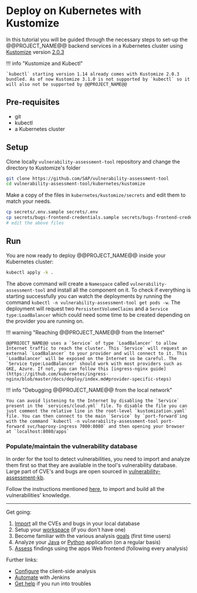 # Deploy on Kubernetes with Kustomize

In this tutorial you will be guided through the necessary steps to set-up the @@PROJECT_NAME@@ backend services in a Kubernetes cluster using [Kustomize](https://github.com/kubernetes-sigs/kustomize) version [2.0.3](https://github.com/kubernetes-sigs/kustomize/releases/tag/v2.0.3)

!!! info "Kustomize and Kubectl"

    `kubectl` starting version 1.14 already comes with Kustomize 2.0.3 bundled. As of now Kustomize 3.1.0 is not supported by `kubectl` so it will also not be supported by @@PROJECT_NAME@@

## Pre-requisites

- git
- kubectl
- a Kubernetes cluster

## Setup

Clone locally `vulnerability-assessment-tool` repository and change the directory to Kustomize's folder

```sh
git clone https://github.com/SAP/vulnerability-assessment-tool
cd vulnerability-assessment-tool/kubernetes/kustomize
```

Make a copy of the files in `kubernetes/kustomize/secrets` and edit them to match your needs.

```sh
cp secrets/.env.sample secrets/.env
cp secrets/bugs-frontend-credentials.sample secrets/bugs-frontend-credentials
# edit the above files
```

## Run

You are now ready to deploy @@PROJECT_NAME@@ inside your Kubernetes cluster:

```sh
kubectl apply -k .
```

The above command will create a `Namespace` called `vulnerability-assessment-tool` and install all the component on it. To check if everything is starting successfully you can watch the deployments by running the command `kubectl -n vulnerability-assessment-tool get pods -w`. The deployment will request two `PersistentVolumeClaims` and a `Service type:LoadBalancer` which could need some time to be created depending on the provider you are running on.

!!! warning "Reaching @@PROJECT_NAME@@ from the Internet"

    @@PROJECT_NAME@@ uses a `Service` of type `LoadBalancer` to allow Internet traffic to reach the cluster. This `Service` will request an external `LoadBalancer` to your provider and will connect to it. This `LoadBalancer` will be exposed on the Internet so be careful. The `Service type:LoadBalancer` should work with most providers such as GKE, Azure. If not, you can follow this [ingress-nginx guide](https://github.com/kubernetes/ingress-nginx/blob/master/docs/deploy/index.md#provider-specific-steps)

!!! info "Debugging @@PROJECT_NAME@@ from the local network"

    You can avoid listening to the Internet by disabling the `Service` present in the `services/cloud.yml` file. To disable the file you can just comment the relative line in the root-level `kustomization.yaml` file. You can then connect to the main `Service` by `port-forward`ing with the command `kubectl -n vulnerability-assessment-tool port-forward svc/haproxy-ingress 7000:8080` and then opening your browser at `localhost:8080/apps`

### Populate/maintain the vulnerability database

In order for the tool to detect vulnerabilities, you need to import and analyze them first so that they are available in the tool's vulnerability database. Large part of CVE's and bugs are open sourced in [vulnerability-assessment-kb](https://github.com/SAP/vulnerability-assessment-kb).

Follow the instructions mentioned [here](../../../vuln_db/tutorials/vuln_db_tutorial/#batch-import-from-knowledge-base), to import and build all the vulnerabilities' knowledge.

---

Get going:

1. [Import](../../../vuln_db/tutorials/vuln_db_tutorial/) all the CVEs and bugs in your local database
2. Setup your [workspace](../../../user/manuals/setup/#workspace) (if you don't have one)
3. Become familiar with the various analysis [goals](../../../user/manuals/analysis/) (first time users)
4. Analyze your [Java](../../../user/tutorials/java_maven/) or [Python](../../../user/tutorials/python_cli/) application (on a regular basis)
5. [Assess](../../../user/manuals/assess_and_mitigate/) findings using the apps Web frontend (following every analysis)

Further links:

- [Configure](../../../user/tutorials/) the client-side analysis
- [Automate](../../../user/tutorials/jenkins_howto/) with Jenkins
- [Get help](../../../user/support/) if you run into troubles
